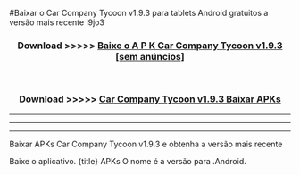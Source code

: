 #Baixar o Car Company Tycoon v1.9.3  para tablets Android gratuitos a versão mais recente l9jo3


<div align="center">
<h3>Download >>>>> <a href="https://pt-web.web.app/?pt= Car Company Tycoon v1.9.3">Baixe o A P K Car Company Tycoon v1.9.3 [sem anúncios]</a></h3><br>

<h3>Download >>>>> <a href="https://pt-web.web.app/?pt= Car Company Tycoon v1.9.3">Car Company Tycoon v1.9.3 Baixar APKs</a></h3>
</div>

----------------------------------------------------------

----------------------------------------------------------

----------------------------------------------------------

Baixar APKs Car Company Tycoon v1.9.3 e obtenha a versão mais recente

Baixe o aplicativo. {title} APKs O nome é a versão para .Android.


